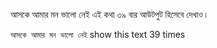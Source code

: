 

আসকে আমার মন ভালো নেই এই কথা ৩৯ বার আউটপুট হিসেবে দেখাও।

`আসকে আমার মন ভালো নেই` show this text 39 times